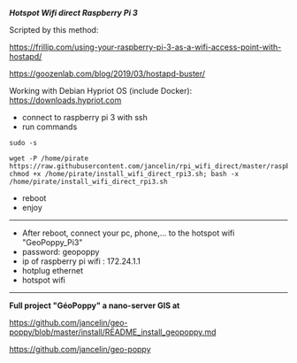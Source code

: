 ***Hotspot Wifi direct Raspberry Pi 3***

Scripted by this method: 

https://frillip.com/using-your-raspberry-pi-3-as-a-wifi-access-point-with-hostapd/

https://goozenlab.com/blog/2019/03/hostapd-buster/

Working with Debian Hypriot OS (include Docker): https://downloads.hypriot.com

* connect to raspberry pi 3 with ssh
* run commands

```
sudo -s

wget -P /home/pirate https://raw.githubusercontent.com/jancelin/rpi_wifi_direct/master/raspberry_pi3/install_wifi_direct_rpi3.sh; chmod +x /home/pirate/install_wifi_direct_rpi3.sh; bash -x /home/pirate/install_wifi_direct_rpi3.sh
```

* reboot
* enjoy
________________________________________________________

* After reboot, connect your pc, phone,... to the hotspot wifi "GeoPoppy_Pi3"
* password: geopoppy
* ip of raspberry pi wifi : 172.24.1.1
* hotplug ethernet
* hotspot wifi

________________________________________________________

**Full project "GéoPoppy" a nano-server GIS at**

https://github.com/jancelin/geo-poppy/blob/master/install/README_install_geopoppy.md

https://github.com/jancelin/geo-poppy


